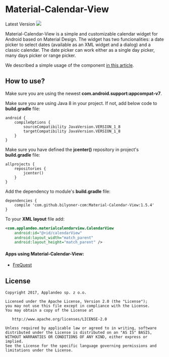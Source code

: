 # Material-Calendar-View

Latest Version [![](https://jitpack.io/v/bilyoner-com/Material-Calendar-View.svg)](https://jitpack.io/#bilyoner-com/Material-Calendar-View)

Material-Calendar-View is a simple and customizable calendar widget for Android based on Material Design. The widget has two funcionalities: a date picker to select dates (available as an XML widget and a dialog) and a classic calendar. The date picker can work either as a single day picker, many days picker or range picker.

We described a simple usage of the component [in this article](http://applandeo.com/blog/material-calendar-view-customized-calendar-widget-android/).

## How to use?
Make sure you are using the newest **com.android.support:appcompat-v7**.

Make sure you are using Java 8 in your project. If not, add below code to **build.gradle** file:
```
android {
    compileOptions {
        sourceCompatibility JavaVersion.VERSION_1_8
        targetCompatibility JavaVersion.VERSION_1_8
    }
}
```

Make sure you have defined the **jcenter()** repository in project's **build.gradle** file:
```
allprojects {
    repositories {
        jcenter()
    }
}
```

Add the dependency to module's **build.gradle** file:
```
dependencies {
    compile 'com.github.bilyoner-com:Material-Calendar-View:1.5.4'
}
```

To your **XML layout** file add:
```xml
<com.applandeo.materialcalendarview.CalendarView
    android:id="@+id/calendarView"
    android:layout_width="match_parent"
    android:layout_height="match_parent" />
```

#### Apps using Material-Calendar-View:
* [FreQuest](https://play.google.com/store/apps/details?id=com.applandeo.frequest)

## License
```
Copyright 2017, Applandeo sp. z o.o.

Licensed under the Apache License, Version 2.0 (the "License");
you may not use this file except in compliance with the License.
You may obtain a copy of the License at

   http://www.apache.org/licenses/LICENSE-2.0

Unless required by applicable law or agreed to in writing, software
distributed under the License is distributed on an "AS IS" BASIS,
WITHOUT WARRANTIES OR CONDITIONS OF ANY KIND, either express or implied.
See the License for the specific language governing permissions and
limitations under the License.
```
